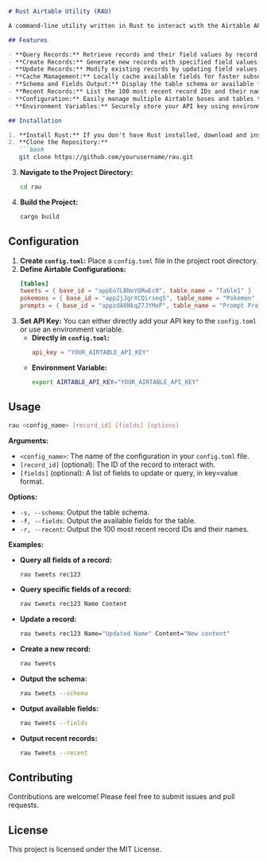 ```markdown
# Rust Airtable Utility (RAU)

A command-line utility written in Rust to interact with the Airtable API, enabling you to query, create, and update records.

## Features

- **Query Records:** Retrieve records and their field values by record ID or query parameters.
- **Create Records:** Generate new records with specified field values.
- **Update Records:** Modify existing records by updating field values.
- **Cache Management:** Locally cache available fields for faster subsequent requests.
- **Schema and Fields Output:** Display the table schema or available fields for reference.
- **Recent Records:** List the 100 most recent record IDs and their names for quick access.
- **Configuration:** Easily manage multiple Airtable bases and tables through a `config.toml` file.
- **Environment Variables:** Securely store your API key using environment variables.

## Installation

1. **Install Rust:** If you don't have Rust installed, download and install it from [https://www.rust-lang.org/tools/install](https://www.rust-lang.org/tools/install).
2. **Clone the Repository:**
   ```bash
   git clone https://github.com/yourusername/rau.git
   ```
3. **Navigate to the Project Directory:**
   ```bash
   cd rau
   ```
4. **Build the Project:**
   ```bash
   cargo build
   ```

## Configuration

1. **Create `config.toml`:** Place a `config.toml` file in the project root directory.
2. **Define Airtable Configurations:**
   ```toml
   [tables]
   tweets = { base_id = "appEo7LBNoYQRwEc0", table_name = "Table1" }
   pokemons = { base_id = "app2jJgrXCQirseg5", table_name = "Pokemon" }
   prompts = { base_id = "appzdA0NkqZ7JYMeP", table_name = "Prompt PreSet" }
   ```
3. **Set API Key:** You can either directly add your API key to the `config.toml` or use an environment variable.
   - **Directly in `config.toml`:**
     ```toml
     api_key = "YOUR_AIRTABLE_API_KEY"
     ```
   - **Environment Variable:**
     ```bash
     export AIRTABLE_API_KEY="YOUR_AIRTABLE_API_KEY"
     ```

## Usage

```bash
rau <config_name> [record_id] [fields] [options]
```

**Arguments:**

- `<config_name>`: The name of the configuration in your `config.toml` file.
- `[record_id]` (optional): The ID of the record to interact with.
- `[fields]` (optional): A list of fields to update or query, in key=value format.

**Options:**

- `-s, --schema`: Output the table schema.
- `-f, --fields`: Output the available fields for the table.
- `-r, --recent`: Output the 100 most recent record IDs and their names.

**Examples:**

- **Query all fields of a record:**
  ```bash
  rau tweets rec123
  ```
- **Query specific fields of a record:**
  ```bash
  rau tweets rec123 Name Content
  ```
- **Update a record:**
  ```bash
  rau tweets rec123 Name="Updated Name" Content="New content"
  ```
- **Create a new record:**
  ```bash
  rau tweets
  ```
- **Output the schema:**
  ```bash
  rau tweets --schema
  ```
- **Output available fields:**
  ```bash
  rau tweets --fields
  ```
- **Output recent records:**
  ```bash
  rau tweets --recent
  ```

## Contributing

Contributions are welcome! Please feel free to submit issues and pull requests.

## License

This project is licensed under the MIT License.
```
